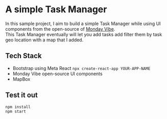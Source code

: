 # A simple Task Manager

In this sample project, I aim to build a simple Task Manager while using UI components from the open-source of [Monday Vibe](https://github.com/mondaycom/vibe).\
This Task Manager eventually will let you add tasks add filter them by task geo location with a map that I added.

## Tech Stack

- Bootstrap using Meta React `npx create-react-app YOUR-APP-NAME`
- Monday Vibe open-source UI components
- MapBox

## Test it out

`npm install`\
`npm start`